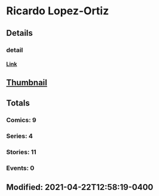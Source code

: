 # Ricardo  Lopez-Ortiz 
## Details
### detail
#### [Link](http://marvel.com/comics/creators/13018/ricardo_lopez-ortiz?utm_campaign=apiRef&utm_source=225578a89fc76f3d20fbffda5d17a88d)
## [Thumbnail](http://i.annihil.us/u/prod/marvel/i/mg/b/40/image_not_available.jpg)
## Totals
### Comics: 9
### Series: 4
### Stories: 11
### Events: 0
## Modified: 2021-04-22T12:58:19-0400